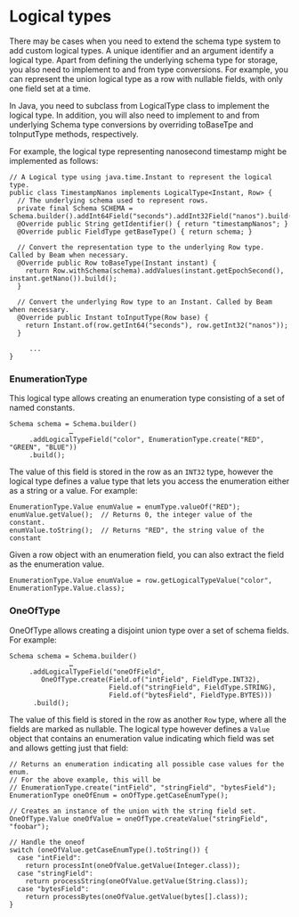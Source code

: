 <!--
Licensed under the Apache License, Version 2.0 (the "License");
you may not use this file except in compliance with the License.
You may obtain a copy of the License at

http://www.apache.org/licenses/LICENSE-2.0

Unless required by applicable law or agreed to in writing, software
distributed under the License is distributed on an "AS IS" BASIS,
WITHOUT WARRANTIES OR CONDITIONS OF ANY KIND, either express or implied.
See the License for the specific language governing permissions and
limitations under the License.
-->
# Logical types

There may be cases when you need to extend the schema type system to add custom logical types. A unique identifier and an argument identify a logical type. Apart from defining the underlying schema type for storage, you also need to implement to and from type conversions. For example, you can represent the union logical type as a row with nullable fields, with only one field set at a time.

In Java, you need to subclass from LogicalType class to implement the logical type. In addition, you will also need to implement to and from underlying Schema type conversions by overriding toBaseTpe and toInputType methods, respectively.

For example, the logical type representing nanosecond timestamp might be implemented as follows:

```
// A Logical type using java.time.Instant to represent the logical type.
public class TimestampNanos implements LogicalType<Instant, Row> {
  // The underlying schema used to represent rows.
  private final Schema SCHEMA = Schema.builder().addInt64Field("seconds").addInt32Field("nanos").build();
  @Override public String getIdentifier() { return "timestampNanos"; }
  @Override public FieldType getBaseType() { return schema; }

  // Convert the representation type to the underlying Row type. Called by Beam when necessary.
  @Override public Row toBaseType(Instant instant) {
    return Row.withSchema(schema).addValues(instant.getEpochSecond(), instant.getNano()).build();
  }

  // Convert the underlying Row type to an Instant. Called by Beam when necessary.
  @Override public Instant toInputType(Row base) {
    return Instant.of(row.getInt64("seconds"), row.getInt32("nanos"));
  }

     ...
}
```

### EnumerationType

This logical type allows creating an enumeration type consisting of a set of named constants.

```
Schema schema = Schema.builder()
               …
     .addLogicalTypeField("color", EnumerationType.create("RED", "GREEN", "BLUE"))
     .build();
```

The value of this field is stored in the row as an `INT32` type, however the logical type defines a value type that lets you access the enumeration either as a string or a value. For example:

```
EnumerationType.Value enumValue = enumType.valueOf("RED");
enumValue.getValue();  // Returns 0, the integer value of the constant.
enumValue.toString();  // Returns "RED", the string value of the constant
```

Given a row object with an enumeration field, you can also extract the field as the enumeration value.

```
EnumerationType.Value enumValue = row.getLogicalTypeValue("color", EnumerationType.Value.class);
```

### OneOfType

OneOfType allows creating a disjoint union type over a set of schema fields. For example:

```
Schema schema = Schema.builder()
               …
     .addLogicalTypeField("oneOfField",
        OneOfType.create(Field.of("intField", FieldType.INT32),
                         Field.of("stringField", FieldType.STRING),
                         Field.of("bytesField", FieldType.BYTES)))
      .build();
```

The value of this field is stored in the row as another `Row` type, where all the fields are marked as nullable. The logical type however defines a `Value` object that contains an enumeration value indicating which field was set and allows getting just that field:

```
// Returns an enumeration indicating all possible case values for the enum.
// For the above example, this will be
// EnumerationType.create("intField", "stringField", "bytesField");
EnumerationType oneOfEnum = onOfType.getCaseEnumType();

// Creates an instance of the union with the string field set.
OneOfType.Value oneOfValue = oneOfType.createValue("stringField", "foobar");

// Handle the oneof
switch (oneOfValue.getCaseEnumType().toString()) {
  case "intField":
    return processInt(oneOfValue.getValue(Integer.class));
  case "stringField":
    return processString(oneOfValue.getValue(String.class));
  case "bytesField":
    return processBytes(oneOfValue.getValue(bytes[].class));
}
```
